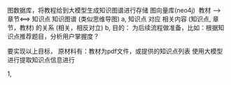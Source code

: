 

图数据库，将教程给到大模型生成知识图谱进行存储 图向量库(neo4j)
​	教材 --> 章节<==> 知识点
知识图谱 (类似思维导图)
a, 知识点 对应  相关内容 (知识点, 章节，教材) 的关系 (相关，相反对立)
b, 目的： 为后续流程做准备，比如：根据知识点推荐题目，分析用户掌握度？

要实现以上目标，
原材料有：教材为pdf文件，或提供的知识点列表
使用大模型进行提取知识点信息进行



1,